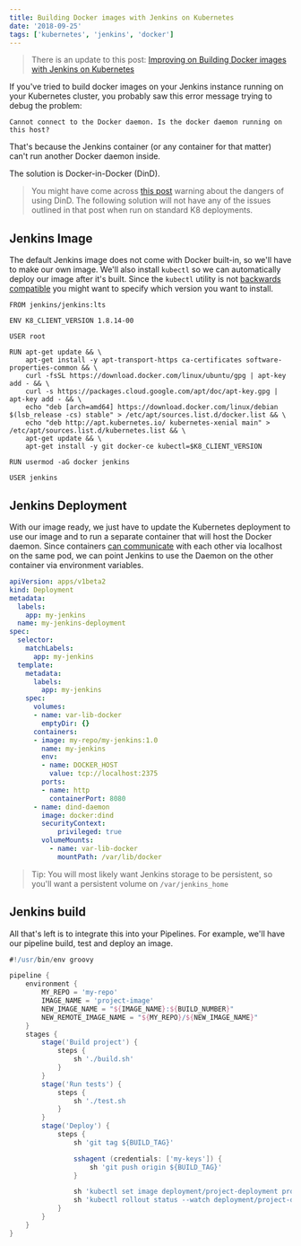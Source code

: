 ```yaml
---
title: Building Docker images with Jenkins on Kubernetes
date: '2018-09-25'
tags: ['kubernetes', 'jenkins', 'docker']
---
```


> There is an update to this post: [Improving on Building Docker images with Jenkins on Kubernetes](/jenkins-kubernetes-update)

If you've tried to build docker images on your Jenkins instance running on your Kubernetes cluster,
you probably saw this error message trying to debug the problem:

```
Cannot connect to the Docker daemon. Is the docker daemon running on this host?
```

That's because the Jenkins container (or any container for that matter) can't run another Docker daemon inside.

The solution is Docker-in-Docker (DinD).

> You might have come across [this post](https://jpetazzo.github.io/2015/09/03/do-not-use-docker-in-docker-for-ci/) 
> warning about the dangers of using DinD.  The following solution will not have any of the issues outlined in that
> post when run on standard K8 deployments.

## Jenkins Image

The default Jenkins image does not come with Docker built-in, so we'll have to make our own image.  We'll also install 
`kubectl` so we can automatically deploy our image after it's built.  Since the `kubectl` utility is not 
[backwards compatible](https://github.com/kubernetes/community/blob/master/contributors/design-proposals/release/versioning.md#supported-releases-and-component-skew)
you might want to specify which version you want to install.

```docker
FROM jenkins/jenkins:lts

ENV K8_CLIENT_VERSION 1.8.14-00

USER root

RUN apt-get update && \
    apt-get install -y apt-transport-https ca-certificates software-properties-common && \
    curl -fsSL https://download.docker.com/linux/ubuntu/gpg | apt-key add - && \
    curl -s https://packages.cloud.google.com/apt/doc/apt-key.gpg | apt-key add - && \
    echo "deb [arch=amd64] https://download.docker.com/linux/debian $(lsb_release -cs) stable" > /etc/apt/sources.list.d/docker.list && \
    echo "deb http://apt.kubernetes.io/ kubernetes-xenial main" > /etc/apt/sources.list.d/kubernetes.list && \
    apt-get update && \
    apt-get install -y git docker-ce kubectl=$K8_CLIENT_VERSION

RUN usermod -aG docker jenkins

USER jenkins
```

## Jenkins Deployment

With our image ready, we just have to update the Kubernetes deployment to use our image and to run a separate container
that will host the Docker daemon.  Since containers 
[can communicate](https://kubernetes.io/docs/concepts/workloads/pods/pod-overview/#networking) 
with each other via localhost on the same pod, we can point Jenkins to use the Daemon on the other container
via environment variables.

```yaml
apiVersion: apps/v1beta2
kind: Deployment
metadata:
  labels:
    app: my-jenkins
  name: my-jenkins-deployment
spec:
  selector:
    matchLabels:
      app: my-jenkins
  template:
    metadata:
      labels:
        app: my-jenkins
    spec:
      volumes:
      - name: var-lib-docker
        emptyDir: {}
      containers:
      - image: my-repo/my-jenkins:1.0
        name: my-jenkins
        env:
        - name: DOCKER_HOST
          value: tcp://localhost:2375
        ports:
        - name: http
          containerPort: 8080
      - name: dind-daemon
        image: docker:dind
        securityContext:
            privileged: true
        volumeMounts:
          - name: var-lib-docker
            mountPath: /var/lib/docker
```

> Tip: You will most likely want Jenkins storage to be persistent, so you'll want a persistent volume on `/var/jenkins_home`

## Jenkins build

All that's left is to integrate this into your Pipelines.  For example, we'll have our pipeline 
build, test and deploy an image.

```groovy
#!/usr/bin/env groovy

pipeline {
    environment {
        MY_REPO = 'my-repo'
        IMAGE_NAME = 'project-image'
        NEW_IMAGE_NAME = "${IMAGE_NAME}:${BUILD_NUMBER}"
        NEW_REMOTE_IMAGE_NAME = "${MY_REPO}/${NEW_IMAGE_NAME}"
    }
    stages {
        stage('Build project') {
            steps {
                sh './build.sh'
            }
        }
        stage('Run tests') {
            steps {
                sh './test.sh
            }
        }
        stage('Deploy') {
            steps {
                sh 'git tag ${BUILD_TAG}'

                sshagent (credentials: ['my-keys']) {
                    sh 'git push origin ${BUILD_TAG}'
                }

                sh 'kubectl set image deployment/project-deployment project-image=${NEW_REMOTE_IMAGE_NAME}'
                sh 'kubectl rollout status --watch deployment/project-deployment'
            }
        }
    }
}
```
